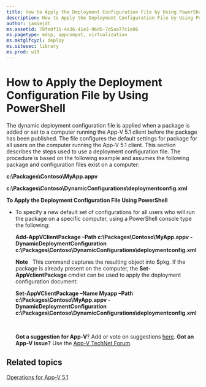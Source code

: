 ```yaml
---
title: How to Apply the Deployment Configuration File by Using PowerShell
description: How to Apply the Deployment Configuration File by Using PowerShell
author: jamiejdt
ms.assetid: 78fe0f15-4a36-41e3-96d6-7d5aa77c1e06
ms.pagetype: mdop, appcompat, virtualization
ms.mktglfcycl: deploy
ms.sitesec: library
ms.prod: w10
---
```



# How to Apply the Deployment Configuration File by Using PowerShell


The dynamic deployment configuration file is applied when a package is added or set to a computer running the App-V 5.1 client before the package has been published. The file configures the default settings for package for all users on the computer running the App-V 5.1 client. This section describes the steps used to use a deployment configuration file. The procedure is based on the following example and assumes the following package and configuration files exist on a computer:

**c:\\Packages\\Contoso\\MyApp.appv**

**c:\\Packages\\Contoso\\DynamicConfigurations\\deploymentconfig.xml**

**To Apply the Deployment Configuration File Using PowerShell**

-   To specify a new default set of configurations for all users who will run the package on a specific computer, using a PowerShell console type the following:

    **Add-AppVClientPackage –Path c:\\Packages\\Contoso\\MyApp.appv -DynamicDeploymentConfiguration c:\\Packages\\Contoso\\DynamicConfigurations\\deploymentconfig.xml**

    **Note**  
    This command captures the resulting object into $pkg. If the package is already present on the computer, the **Set-AppVclientPackage** cmdlet can be used to apply the deployment configuration document:

    **Set-AppVClientPackage –Name Myapp –Path c:\\Packages\\Contoso\\MyApp.appv -DynamicDeploymentConfiguration c:\\Packages\\Contoso\\DynamicConfigurations\\deploymentconfig.xml**

     

    **Got a suggestion for App-V**? Add or vote on suggestions [here](http://appv.uservoice.com/forums/280448-microsoft-application-virtualization). **Got an App-V issue?** Use the [App-V TechNet Forum](https://social.technet.microsoft.com/Forums/home?forum=mdopappv).

## Related topics


[Operations for App-V 5.1](appv-operations.md)

 

 





